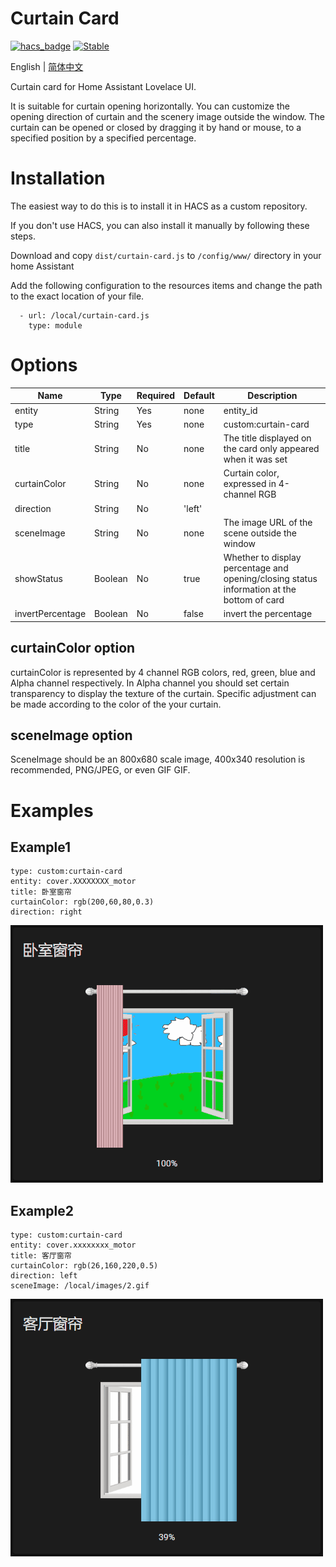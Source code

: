 # Curtain Card

[![hacs_badge](https://img.shields.io/badge/HACS-Custom-orange.svg)](https://github.com/custom-components/hacs)
[![Stable](https://img.shields.io/github/v/release/georgezhao2010/lovelace-curtain-card)](https://github.com/georgezhao2010/lovelace-curtain-card/releases/latest)

English | [简体中文](https://github.com/georgezhao2010/lovelace-curtain-card/blob/master/README_hans.md)

Curtain card for Home Assistant Lovelace UI.

It is suitable for curtain opening horizontally. You can customize the opening direction of curtain and the scenery image outside the window. The curtain can be opened or closed by dragging it by hand or mouse, to a specified position by a specified percentage. 

# Installation

The easiest way to do this is to install it in HACS as a custom repository.

If you don't use HACS, you can also install it manually by following these steps. 

Download and copy `dist/curtain-card.js` to `/config/www/` directory in your home Assistant

Add the following configuration to the resources items and change the path to the exact location of your file. 

```
  - url: /local/curtain-card.js
    type: module
```

# Options

| Name | Type | Required | Default| Description
| --- | --- | --- | --- | --- |
| entity | String | Yes | none | entity_id |
| type | String | Yes | none | custom:curtain-card |
| title | String | No | none | The title displayed on the card only appeared when it was set |
| curtainColor | String | No | none | Curtain color, expressed in 4-channel RGB |
| direction | String | No | 'left' | |Direction of curtain opening |
| sceneImage | String | No | none | The image URL of the scene outside the window |
| showStatus | Boolean | No | true | Whether to display percentage and opening/closing status information at the bottom of card|
| invertPercentage | Boolean | No | false | invert the percentage |


## curtainColor option

curtainColor is represented by 4 channel RGB colors, red, green, blue and Alpha channel respectively. In Alpha channel you should set certain transparency to display the texture of the curtain. Specific adjustment can be made according to the color of the your curtain. 

## sceneImage option

SceneImage should be an 800x680 scale image, 400x340 resolution is recommended, PNG/JPEG, or even GIF GIF. 

# Examples
## Example1

```
type: custom:curtain-card
entity: cover.XXXXXXXX_motor
title: 卧室窗帘
curtainColor: rgb(200,60,80,0.3)
direction: right
```

![Example1](curtain-1.gif)

## Example2

```
type: custom:curtain-card
entity: cover.xxxxxxxx_motor
title: 客厅窗帘
curtainColor: rgb(26,160,220,0.5)
direction: left
sceneImage: /local/images/2.gif
```

![Example2](curtain-2.gif)

